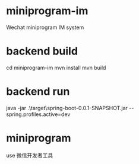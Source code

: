 # miniprogram-im
Wechat miniprogram IM system

# backend build
cd miniprogram-im
mvn install
mvn build

# backend run
java -jar .\target\spring-boot-0.0.1-SNAPSHOT.jar --spring.profiles.active=dev

# miniprogram
use 微信开发者工具
